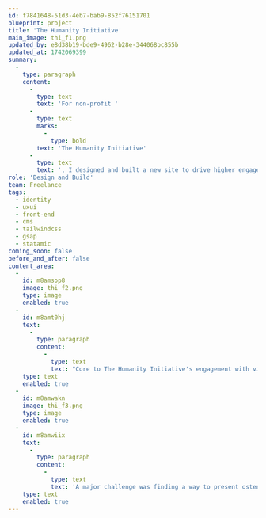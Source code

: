 ```yaml
---
id: f7841648-51d3-4eb7-bab9-852f76151701
blueprint: project
title: 'The Humanity Initiative'
main_image: thi_f1.png
updated_by: e8d38b19-bde9-4962-b28e-344068bc855b
updated_at: 1742069399
summary:
  -
    type: paragraph
    content:
      -
        type: text
        text: 'For non-profit '
      -
        type: text
        marks:
          -
            type: bold
        text: 'The Humanity Initiative'
      -
        type: text
        text: ', I designed and built a new site to drive higher engagement with their unique blend of content and archive of inspiring commencement speeches.'
role: 'Design and Build'
team: Freelance
tags:
  - identity
  - uxui
  - front-end
  - cms
  - tailwindcss
  - gsap
  - statamic
coming_soon: false
before_and_after: false
content_area:
  -
    id: m8amsop8
    image: thi_f2.png
    type: image
    enabled: true
  -
    id: m8amt0hj
    text:
      -
        type: paragraph
        content:
          -
            type: text
            text: "Core to The Humanity Initiative's engagement with visitors worldwide is their archive of inspiring commencement speeches, collected over thirty years. These are cross-indexed with other suggested content, encouraging nonlinear paths of exploration and discovery. A sense of calm, positivity and illumination inspires repeat visits."
    type: text
    enabled: true
  -
    id: m8amwakn
    image: thi_f3.png
    type: image
    enabled: true
  -
    id: m8amwiix
    text:
      -
        type: paragraph
        content:
          -
            type: text
            text: 'A major challenge was finding a way to present ostensibly disconnected content such that connections are suggested and browsing feels expansive and seductive, rather than dissonant. Closely nested cards, built on a randomizer, allow content to be sorted, filtered, or simply experienced in a low-friction, intuitive fashion, the organic grid working with the various aspect ratios of the images while also creating visual rhythms and breaking up what might otherwise appear more transactional and unapproachable.'
    type: text
    enabled: true
---
```

